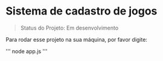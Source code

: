<h1>Sistema de cadastro de jogos</h1>

>Status do Projeto: Em desenvolvimento

Para rodar esse projeto na sua máquina, por favor digite:

'''
node app.js
'''

